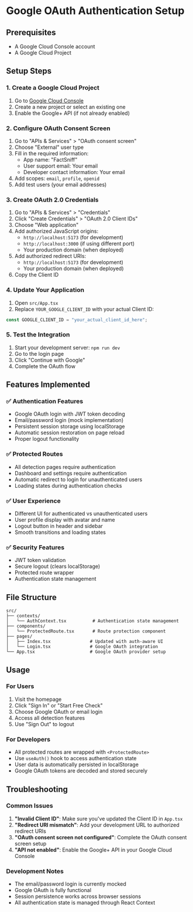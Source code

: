 # Google OAuth Authentication Setup

## Prerequisites
- A Google Cloud Console account
- A Google Cloud Project

## Setup Steps

### 1. Create a Google Cloud Project
1. Go to [Google Cloud Console](https://console.cloud.google.com/)
2. Create a new project or select an existing one
3. Enable the Google+ API (if not already enabled)

### 2. Configure OAuth Consent Screen
1. Go to "APIs & Services" > "OAuth consent screen"
2. Choose "External" user type
3. Fill in the required information:
   - App name: "FactSniff"
   - User support email: Your email
   - Developer contact information: Your email
4. Add scopes: `email`, `profile`, `openid`
5. Add test users (your email addresses)

### 3. Create OAuth 2.0 Credentials
1. Go to "APIs & Services" > "Credentials"
2. Click "Create Credentials" > "OAuth 2.0 Client IDs"
3. Choose "Web application"
4. Add authorized JavaScript origins:
   - `http://localhost:5173` (for development)
   - `http://localhost:3000` (if using different port)
   - Your production domain (when deployed)
5. Add authorized redirect URIs:
   - `http://localhost:5173` (for development)
   - Your production domain (when deployed)
6. Copy the Client ID

### 4. Update Your Application
1. Open `src/App.tsx`
2. Replace `YOUR_GOOGLE_CLIENT_ID` with your actual Client ID:

```typescript
const GOOGLE_CLIENT_ID = "your_actual_client_id_here";
```

### 5. Test the Integration
1. Start your development server: `npm run dev`
2. Go to the login page
3. Click "Continue with Google"
4. Complete the OAuth flow

## Features Implemented

### ✅ Authentication Features
- Google OAuth login with JWT token decoding
- Email/password login (mock implementation)
- Persistent session storage using localStorage
- Automatic session restoration on page reload
- Proper logout functionality

### ✅ Protected Routes
- All detection pages require authentication
- Dashboard and settings require authentication
- Automatic redirect to login for unauthenticated users
- Loading states during authentication checks

### ✅ User Experience
- Different UI for authenticated vs unauthenticated users
- User profile display with avatar and name
- Logout button in header and sidebar
- Smooth transitions and loading states

### ✅ Security Features
- JWT token validation
- Secure logout (clears localStorage)
- Protected route wrapper
- Authentication state management

## File Structure
```
src/
├── contexts/
│   └── AuthContext.tsx          # Authentication state management
├── components/
│   └── ProtectedRoute.tsx       # Route protection component
├── pages/
│   ├── Index.tsx               # Updated with auth-aware UI
│   └── Login.tsx               # Google OAuth integration
└── App.tsx                     # Google OAuth provider setup
```

## Usage

### For Users
1. Visit the homepage
2. Click "Sign In" or "Start Free Check"
3. Choose Google OAuth or email login
4. Access all detection features
5. Use "Sign Out" to logout

### For Developers
- All protected routes are wrapped with `<ProtectedRoute>`
- Use `useAuth()` hook to access authentication state
- User data is automatically persisted in localStorage
- Google OAuth tokens are decoded and stored securely

## Troubleshooting

### Common Issues
1. **"Invalid Client ID"**: Make sure you've updated the Client ID in `App.tsx`
2. **"Redirect URI mismatch"**: Add your development URL to authorized redirect URIs
3. **"OAuth consent screen not configured"**: Complete the OAuth consent screen setup
4. **"API not enabled"**: Enable the Google+ API in your Google Cloud Console

### Development Notes
- The email/password login is currently mocked
- Google OAuth is fully functional
- Session persistence works across browser sessions
- All authentication state is managed through React Context 